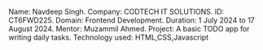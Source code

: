Name: Navdeep Singh.
Company: CODTECH IT SOLUTIONS.
ID: CT6FWD225.
Domain: Frontend Development.
Duration: 1 July 2024 to 17 August 2024.
Mentor: Muzammil Ahmed.
Project: A basic TODO app for writing daily tasks.
Technology used: HTML,CSS,Javascript
